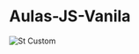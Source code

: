 # Aulas-JS-Vanila

![St Custom](https://user-images.githubusercontent.com/58678638/130935856-34ee94f4-96e8-43c1-9c2c-19ccfb7328ea.png)
